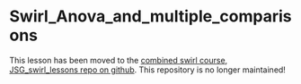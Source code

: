 # Swirl_Anova_and_multiple_comparisons

This lesson has been moved to the [combined swirl course, JSG_swirl_lessons repo on github](https://github.com/jsgosnell/JSG_swirl_lessons). This repository is no longer maintained! 
